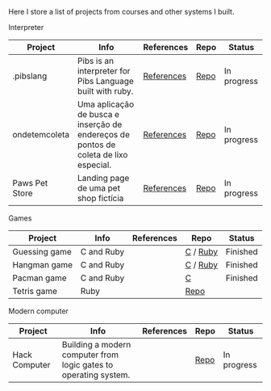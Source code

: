 Here I store a list of projects from courses and other systems I built.

Interpreter

| Project | Info | References | Repo | Status |
| -- | -- | -- | -- | -- |
| .pibslang | Pibs is an interpreter for Pibs Language built with ruby. | [References](https://github.com/biancaguzenski/learning-path/blob/master/references.md) | [Repo](https://github.com/biancaguzenski/pibs-lang) | In progress |
| ondetemcoleta | Uma aplicação de busca e inserção de endereços de pontos de coleta de lixo especial. | [References](https://github.com/biancaguzenski/learning-path/blob/master/references.md) | [Repo](https://github.com/biancaguzenski/pibs-lang) | In progress |
| Paws Pet Store | Landing page de uma pet shop fictícia | [References](https://github.com/biancaguzenski/learning-path/blob/master/references.md) | [Repo](https://github.com/biancaguzenski/paws-pet-store) | In progress |

Games

| Project | Info | References | Repo | Status |
| -- | -- | -- | -- | -- |
| Guessing game | C and Ruby | | [C](https://github.com/biancaguzenski/learning-path/tree/master/Projects/guessGame) / [Ruby](https://github.com/biancaguzenski/learning-path/tree/master/Projects/guessGameRuby)| Finished |
| Hangman game |  C and Ruby | | [C](https://github.com/biancaguzenski/learning-path/tree/master/Projects/hangman) / [Ruby](https://github.com/biancaguzenski/learning-path/tree/master/Projects/hangmanRuby) | Finished |
| Pacman game | C and Ruby | | [C](https://github.com/biancaguzenski/learning-path/tree/master/Projects/pacman)| Finished |
| Tetris game | Ruby | | [Repo](https://github.com/biancaguzenski/learning-path/tree/master/Courses/Prog_Lang_Course_Ruby/tetris)

Modern computer

| Project | Info | References | Repo | Status |
| -- | -- | -- | -- | -- |
| Hack Computer | Building a modern computer from logic gates to operating system. | | [Repo](https://github.com/biancaguzenski/Nand2Tetris) | In progress |
